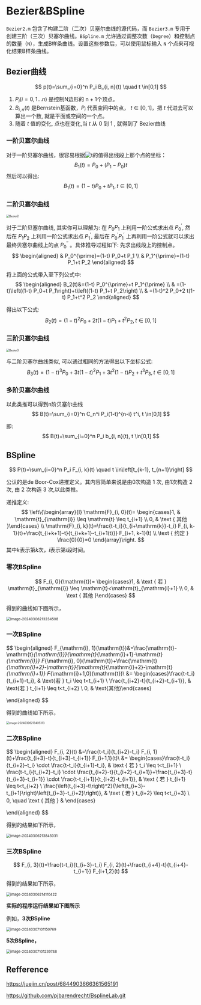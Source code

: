 # Bezier&BSpline
`Bezier2.m` 包含了构建二阶（二次）贝塞尔曲线的源代码，而 `Bezier3.m` 专用于创建三阶（三次）贝塞尔曲线。`BSpline.m` 允许通过调整次数（`Degree`）和控制点的数量（`N`），生成B样条曲线。设置这些参数后，可以使用鼠标输入 `N` 个点来可视化结果B样条曲线。

## Bezier曲线

$$
p(t)=\sum_{i=0}^n P_i B_{i, n}(t) \quad t \in[0,1]
$$
1. $P_i(i=0,1 \ldots n)$ 是控制N边形的 $\mathrm{n}+1$个顶点。
2. $B_{i, n}(t)$ 是Bernstein基函数，$P_i$ 代表空间中的点， $t \in[0,1]$，把 $t$ 代进去可以算出一个数, 就是平面或空间的一个点。
3. 随着 $t$ 值的变化, 点也在变化,当 $t$ 从 0 到 1 , 就得到了 Bezier曲线



### 一阶贝塞尔曲线

对于一阶贝塞尔曲线，很容易根据![t](https://juejin.cn/equation?tex=t)的值得出线段上那个点的坐标：
$$
B_1(t)=P_0+\left(P_1-P_0\right) t
$$
然后可以得出:
$$
B_1(t)=(1-t) P_0+t P_1, t \in[0,1]
$$


### 二阶贝塞尔曲线

<img src="./assets/Bezier2.gif" alt="Bezier2" style="zoom:50%;" />

对于二阶贝塞尔曲线, 其实你可以理解为: 在 $P_0 P_1$ 上利用一阶公式求出点 $P_0^{\prime}$, 然后在 $P_1 P_2$ 上利用一阶公式求出点 $P_1^{\prime}$, 最后在 $P_0^{\prime} P_1^{\prime}$ 上再利用一阶公式就可以求出最终贝塞尔曲线上的点 $P_0{ }^{\prime \prime}$ 。具体推导过程如下:
先求出线段上的控制点。
$$
\begin{aligned}
& P_0^{\prime}=(1-t) P_0+t P_1 \\
& P_1^{\prime}=(1-t) P_1+t P_2
\end{aligned}
$$

将上面的公式带入至下列公式中:
$$
\begin{aligned}
 B_2(t)&=(1-t) P_0^{\prime}+t P_1^{\prime} \\
& =(1-t)\left((1-t) P_0+t P_1\right)+t\left((1-t) P_1+t P_2\right) \\
& =(1-t)^2 P_0+2 t(1-t) P_1+t^2 P_2
\end{aligned}
$$

得出以下公式:
$$
B_2(t)=(1-t)^2 P_0+2 t(1-t) P_1+t^2 P_2, t \in[0,1]
$$


### 三阶贝塞尔曲线

<img src="./assets/Bezier3.gif" alt="Bezier3" style="zoom:50%;" />

与二阶贝塞尔曲线类似, 可以通过相同的方法得出以下坐标公式:
$$
B_3(t)=(1-t)^3 P_0+3 t(1-t)^2 P_1+3 t^2(1-t) P_2+t^3 P_3, t \in[0,1]
$$


### 多阶贝塞尔曲线

以此类推可以得到n阶贝塞尔曲线
$$
B(t)=\sum_{i=0}^n C_n^i P_i(1-t)^{n-i} t^i, t \in[0,1]
$$

即:
$$
B(t)=\sum_{i=0}^n P_i b_{i, n}(t), t \in[0,1]
$$




## BSpline

$$
P(t)=\sum_{i=0}^n P_i F_{i, k}(t) \quad t \in\left[t_{k-1}, t_{n+1}\right]
$$

公认的是de Boor-Cox递推定义。其内容简单来说是由0次构造 1 次, 由1次构造 2 次, 由 2 次构造 3 次,以此类推。

递推定义:
$$
\left\{\begin{array}{l}
\mathrm{F}_{i, 0}(t)= \begin{cases}1, & \mathrm{t}_{\mathrm{i}} \leq \mathrm{t} \leq t_{i+1} \\
0, & \text { 其他 }\end{cases} \\
\mathrm{F}_{i, k}(t)=\frac{t-t_i}{t_{i+\mathrm{k}}-t_i} F_{i, k-1}(t)+\frac{t_{i+k+1}-t}{t_{i+k+1}-t_{i+1(t)}} F_{i+1, k-1}(t) \\
\text { 约定 } \frac{0}{0}=0
\end{array}\right.
$$
其中$k$表示第$k$次，$i$表示第$i$段时间。



### 零次BSpline

$$
F_{i, 0}(\mathrm{t})= \begin{cases}1, & \text { 若 } \mathrm{t}_{\mathrm{i}} \leq \mathrm{t}<\mathrm{t}_{\mathrm{i}+1} \\ 0, & \text { 其他 }\end{cases}
$$

得到的曲线如下图所示，

<img src="./assets/image-20240306213234508.png" alt="image-20240306213234508" style="zoom:67%;" />

### 一次BSpline

$$
\begin{aligned}
F_{\mathrm{i}, 1}(\mathrm{t})&=\frac{\mathrm{t}-\mathrm{t}_{\mathrm{i}}}{\mathrm{t}_{\mathrm{i}+1}-\mathrm{t}_{\mathrm{i}}} F_{\mathrm{i}, 0}(\mathrm{t})+\frac{\mathrm{t}_{\mathrm{i}+2}-\mathrm{t}}{\mathrm{t}_{\mathrm{i}+2}-\mathrm{t}_{\mathrm{i}+1}} F_{\mathrm{i}+1,0}(\mathrm{t})\\
&= \begin{cases}\frac{t-t_i}{t_{i+1}-t_i}, & \text{若 } t_i \leq t<t_{i+1} \\ \frac{t_{i+2}-t}{t_{i+2}-t_{i+1}}, & \text{若 } t_{i+1} \leq t<t_{i+2} \\ 0, & \text{其他}\end{cases}


\end{aligned}
$$

得到的曲线如下所示，

<img src="./assets/image-20240306213405313.png" alt="image-20240306213405313" style="zoom: 50%;" />

### 二次BSpline

$$
\begin{aligned}
F_{i, 2}(t) &=\frac{t-t_i}{t_{i+2}-t_i} F_{i, 1}(t)+\frac{t_{i+3}-t}{t_{i+3}-t_{i+1}} F_{i+1,1}(t)\\
&= \begin{cases}\frac{t-t_i}{t_{i+2}-t_i} \cdot \frac{t-t_i}{t_{i+1}-t_i}, & \text { 若 } t_i \leq t<t_{i+1} \\ \frac{t-t_i}{t_{i+2}-t_i} \cdot \frac{t_{i+2}-t}{t_{i+2}-t_{i+1}}+\frac{t_{i+3}-t}{t_{i+3}-t_{i+1}} \cdot \frac{t-t_{i+1}}{t_{i+2}-t_{i+1}}, & \text { 若 } t_{i+1} \leq t<t_{i+2} \\ \frac{\left(t_{i+3}-t\right)^2}{\left(t_{i+3}-t_{i+1}\right)\left(t_{i+3}-t_{i+2}\right)}, & \text { 若 } t_{i+2} \leq t<t_{i+3} \\ 0, \quad \text { 其他 } & \end{cases}

\end{aligned}
$$

得到的结果如下所示，

<img src="./assets/image-20240306213845031.png" alt="image-20240306213845031" style="zoom: 67%;" />



### 三次BSpline

$$
F_{i, 3}(t)=\frac{t-t_i}{t_{i+3}-t_i} F_{i, 2}(t)+\frac{t_{i+4}-t}{t_{i+4}-t_{i+1}} F_{i+1,2}(t)
$$

得到的结果如下所示，

<img src="./assets/image-20240306214110422.png" alt="image-20240306214110422" style="zoom:67%;" />



**实际的程序运行结果如下图所示**

例如，**3次BSpline**

<img src="./assets/image-20240307101150769.png" alt="image-20240307101150769" style="zoom:67%;" />

**5次BSpline，**

<img src="./assets/image-20240307101239748.png" alt="image-20240307101239748" style="zoom:67%;" />



## Refference

https://juejin.cn/post/6844903666361565191

https://github.com/pjbarendrecht/BsplineLab.git
